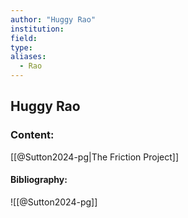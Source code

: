 ```yaml
---
author: "Huggy Rao"
institution:
field:
type:
aliases:
  - Rao
---
```


## Huggy Rao

### Content:
[[@Sutton2024-pg|The Friction Project]]

#### Bibliography:

![[@Sutton2024-pg]]